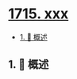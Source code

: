 # [1715. xxx](https://github.com/Tdahuyou/TNotes.leetcode/tree/main/notes/1715.%20xxx)

<!-- region:toc -->

- [1. 📝 概述](#1--概述)

<!-- endregion:toc -->

## 1. 📝 概述
